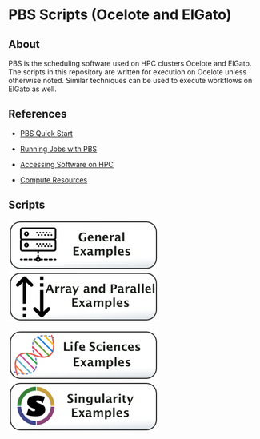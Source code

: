 # PBS Scripts (Ocelote and ElGato)

## About
PBS is the scheduling software used on HPC clusters Ocelote and ElGato. The scripts in this repository are written for execution on Ocelote unless otherwise noted. Similar techniques can be used to execute workflows on ElGato as well.

## References

* [PBS Quick Start](https://public.confluence.arizona.edu/display/UAHPC/Ocelote+Quick+Start)

* [Running Jobs with PBS](https://public.confluence.arizona.edu/pages/viewpage.action?pageId=86409309)

* [Accessing Software on HPC](https://public.confluence.arizona.edu/display/UAHPC/Accessing+Software)

* [Compute Resources](https://public.confluence.arizona.edu/display/UAHPC/Compute+Resources)


## Scripts
![](/Images/general-examples-button.png) [![](/Images/parallel-and-array.png)](Array-and-Parallel)

![](/Images/life-sciences-button.png) ![](/Images/singularity-button.png)

